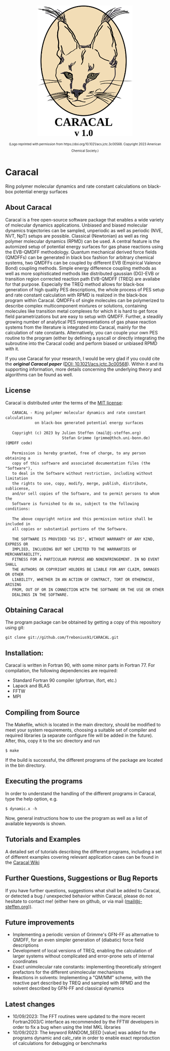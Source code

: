 

<p align="center">
<img src="https://github.com/Trebonius91/Caracal/blob/main/manual/figures/logo.png" alt="drawing" width="300"/>
</p>

<p align="center">
<sub><sup>(Logo reprinted with permission from https://doi.org/10.1021/acs.jctc.3c00568. Copyright 2023 American Chemical Society.)</sup></sub>
</p>

# Caracal
Ring polymer molecular dynamics and rate constant calculations on black-box potential energy surfaces

## About Caracal

Caracal is a free open-source software package that enables a wide variety of molecular dynamics applications.
Unbiased and biased molecular dynamics trajectories can be sampled, unperiodic as well as periodic (NVE, NVT, NpT) setups are possible.
Classical (Newtonian) as well as ring polymer molecular dynamics (RPMD) can be used.
A central feature is the automized setup of potential energy surfaces for gas phase reactions using the EVB-QMDFF methodology.
Quantum mechanical derived force fields (QMDFFs) can be generated in black box fashion for arbitrary chemical systems, two QMDFFs can be coupled by
different EVB (Empirical Valence Bond) coupling methods.
Simple energy difference coupling methods as well as more sophisticated methods like distributed gaussian (DG)-EVB or transition region corrected reaction path EVB-QMDFF (TREQ) are availabe for that purpose.
Especially the TREQ method allows for black-box generation of high quality PES descriptions, the whole process of PES setup and rate constant calculation with RPMD is realized in the black-box program within Caracal.
QMDFFs of single molecules can be polymerized to describe complex multicomponent mixtures or solutions, containing molecules like transition metal complexes for which it is hard to get force field parametrizations but are easy to setup with QMDFF.
Further, a steadily growing number of analytical PES representations of gas phase reaction systems from the literature is integrated into Caracal, mainly for the calculation of rate constants. Alternatively, you can couple your own
PES routine to the program (either by defining a syscall or directly integrating the subroutine into the Caracal code) and perform biased or unbiased RPMD with it.

If you use Caracal for your research, I would be very glad if you could cite the ***original Caracal paper*** ([DOI: 10.1021/acs.jctc.3c00568](https://pubs.acs.org/doi/10.1021/acs.jctc.3c00568)). 
Within it and its supporting information, more details concerning the underlying theory and algorithms can be found as well.


## License

Caracal is distributed unter the terms of the [MIT license](https://opensource.org/licenses/mit-license):

```
   CARACAL - Ring polymer molecular dynamics and rate constant calculations
             on black-box generated potential energy surfaces

   Copyright (c) 2023 by Julien Steffen (mail@j-steffen.org)
                         Stefan Grimme (grimme@thch.uni-bonn.de) (QMDFF code)

   Permission is hereby granted, free of charge, to any person obtaining a
   copy of this software and associated documentation files (the "Software"),
   to deal in the Software without restriction, including without limitation
   the rights to use, copy, modify, merge, publish, distribute, sublicense,
   and/or sell copies of the Software, and to permit persons to whom the
   Software is furnished to do so, subject to the following conditions:

   The above copyright notice and this permission notice shall be included in
   all copies or substantial portions of the Software.

   THE SOFTWARE IS PROVIDED "AS IS", WITHOUT WARRANTY OF ANY KIND, EXPRESS OR
   IMPLIED, INCLUDING BUT NOT LIMITED TO THE WARRANTIES OF MERCHANTABILITY,
   FITNESS FOR A PARTICULAR PURPOSE AND NONINFRINGEMENT. IN NO EVENT SHALL
   THE AUTHORS OR COPYRIGHT HOLDERS BE LIABLE FOR ANY CLAIM, DAMAGES OR OTHER
   LIABILITY, WHETHER IN AN ACTION OF CONTRACT, TORT OR OTHERWISE, ARISING
   FROM, OUT OF OR IN CONNECTION WITH THE SOFTWARE OR THE USE OR OTHER
   DEALINGS IN THE SOFTWARE.
```

## Obtaining Caracal

The program package can be obtained by getting a copy of this repository using git:
```
git clone git://github.com/Trebonius91/CARACAL.git
```
## Installation:

Caracal is written in Fortran 90, with some minor parts in Fortran 77.
For compilation, the following dependencies are required:

- Standard Fortran 90 compiler (gfortran, ifort, etc.)
- Lapack and BLAS
- FFTW
- MPI

## Compiling from Source

The Makefile, which is located in the main directory, should be modified to meet your system requirements, choosing a suitable set of compiler and required libraries
(a separate configure file will be added in the future). After, this, copy it to the src directory and run
```
$ make
```
If the build is successful, the different programs of the package are located in the bin directory.

## Executing the programs

In order to understand the handling of the different programs in Caracal, type the help option, e.g.
```
$ dynamic.x -h
```
Now, general instructions how to use the program as well as a list of available keywords is shown.

## Tutorials and Examples

A detailed set of tutorials describing the different programs, including a set of different examples covering relevant application cases can be found in the [Caracal Wiki](https://github.com/Trebonius91/CARACAL/wiki)

## Further Questions, Suggestions or Bug Reports

If you have further questions, suggestions what shall be added to Caracal, or detected a bug / unexpected behavior within Caracal, please do not hesitate to contact me! (either here on github, or via mail (mail@j-steffen.org)).        

## Future improvements

- Implementing a periodic version of Grimme's GFN-FF as alternative to QMDFF, for an even simpler generation of (diabatic) force field descriptions
- Development of local versions of TREQ, enabling the calculation of larger systems without complicated and error-prone sets of internal coordinates
- Exact unimolecular rate constants: implementing theoretically stringent prefactors for the different unimolecular mechanisms
- Reactions in solvents: Implementing a "QM/MM" scheme, with the reactive part described by TREQ and sampled with RPMD and the solvent described by GFN-FF and classical dynamics

## Latest changes

- 10/09/2023: The FFT routines were updated to the more recent Fortran2003/C interface as recommended by the FFTW developers in order to fix a bug when using the Intel MKL libraries
- 10/09/2023: The keyword RANDOM\_SEED [value] was added for the programs dynamic and calc\_rate in order to enable exact reproduction of calculations for debugging or benchmarks
